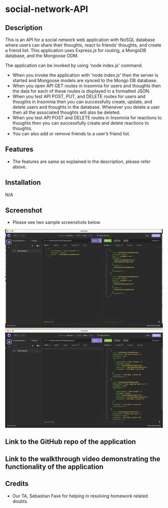 # social-network-API

## Description 

This is an API for a social network web application with NoSQL database where users can share their thoughts, react to friends’ thoughts, and create a friend list. This application uses Express.js for routing, a MongoDB database, and the Mongoose ODM.

The application can be invoked by using 'node index.js' command. 

* When you invoke the application with 'node index.js' then the server is started and Mongoose models are synced to the Mongo DB database.
* When you open API GET routes in Insomnia for users and thoughts then the data for each of these routes is displayed in a formatted JSON.
* When you test API POST, PUT, and DELETE routes for users and thoughts in Insomnia then you can successfully create, update, and delete users and thoughts in the database. Whenever you delete a user then all the associated thoughts will also be deleted.
* When you test API POST and DELETE routes in Insomnia for reactions to thoughts then you can successfully create and delete reactions to thoughts.
* You can also add or remove friends to a user’s friend list. 

## Features

* The features are same as explained in the description, please refer above.

## Installation

N/A

## Screenshot

* Please see two sample screenshots below

![Main Webpage](./screenshots/screenshot_getallusers.png)
![Main Webpage](./screenshots/screenshot_getallthoughts.png)

## Link to the GitHub repo of the application



## Link to the walkthrough video demonstrating the functionality of the application



## Credits

* Our TA, Sebastian Fave for helping in resolving homework related doubts. 
